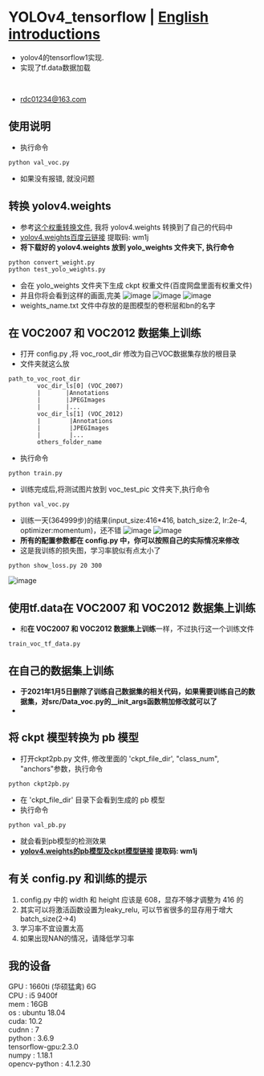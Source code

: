 # YOLOv4_tensorflow | [English introductions](README.md)
* yolov4的tensorflow1实现.
* 实现了tf.data数据加载
</br>

* rdc01234@163.com

## 使用说明
* 执行命令
```
python val_voc.py
```
* 如果没有报错, 就没问题

## 转换 yolov4.weights
* 参考[这个权重转换文件](https://github.com/wizyoung/YOLOv3_TensorFlow/blob/master/convert_weight.py), 我将 yolov4.weights 转换到了自己的代码中
* [yolov4.weights百度云链接](https://pan.baidu.com/s/1VnX5lWT4CkHyqq0JQSllmA) 提取码: wm1j
* **将下载好的 yolov4.weights 放到 yolo_weights 文件夹下, 执行命令**
```
python convert_weight.py
python test_yolo_weights.py
```
* 会在 yolo_weights 文件夹下生成 ckpt 权重文件(百度网盘里面有权重文件)
* 并且你将会看到这样的画面,完美
![image]( coco_save/dog.jpg)
![image]( coco_save/eagle.jpg)
![image](coco_save/person.jpg)
* weights_name.txt 文件中存放的是图模型的卷积层和bn的名字

## 在 VOC2007 和 VOC2012 数据集上训练
* 打开 config.py ,将 voc_root_dir 修改为自己VOC数据集存放的根目录
* 文件夹就这么放
```
path_to_voc_root_dir
        voc_dir_ls[0] (VOC_2007)
        |       |Annotations
        |       |JPEGImages
        |       |...
        voc_dir_ls[1] (VOC_2012)
        |        |Annotations
        |        |JPEGImages
        |        |...
        others_folder_name
```
* 执行命令
```
python train.py
```
* 训练完成后,将测试图片放到 voc_test_pic 文件夹下,执行命令
```
python val_voc.py
```
* 训练一天(364999步)的结果(input_size:416*416, batch_size:2, lr:2e-4, optimizer:momentum)，还不错
![image]( voc_save/000302.jpg)
![image]( voc_save/000288.jpg)
* **所有的配置参数都在 config.py 中，你可以按照自己的实际情况来修改**
* 这是我训练的损失图，学习率貌似有点太小了
```
python show_loss.py 20 300
```
![image]( loss.png)

## 使用tf.data在 VOC2007 和 VOC2012 数据集上训练
* 和**在 VOC2007 和 VOC2012 数据集上训练**一样，不过执行这一个训练文件
```
train_voc_tf_data.py
```

## 在自己的数据集上训练
* **于2021年1月5日删除了训练自己数据集的相关代码，如果需要训练自己的数据集，对src/Data_voc.py的__init_args函数稍加修改就可以了**
* 

## 将 ckpt 模型转换为 pb 模型
* 打开ckpt2pb.py 文件, 修改里面的 'ckpt_file_dir', "class_num", "anchors"参数，执行命令
```
python ckpt2pb.py
```
* 在 'ckpt_file_dir' 目录下会看到生成的 pb 模型
* 执行命令
```
python val_pb.py
```
* 就会看到pb模型的检测效果
* **[yolov4.weights的pb模型及ckpt模型链接](https://pan.baidu.com/s/1VnX5lWT4CkHyqq0JQSllmA) 提取码: wm1j**

## 有关 config.py 和训练的提示
1. config.py 中的 width 和 height 应该是 608，显存不够才调整为 416 的
2. 其实可以将激活函数设置为leaky_relu, 可以节省很多的显存用于增大batch_size(2->4)
3. 学习率不宜设置太高
4. 如果出现NAN的情况，请降低学习率

## 我的设备
GPU : 1660ti (华硕猛禽) 6G</br>
CPU : i5 9400f</br>
mem : 16GB</br>
os  : ubuntu 18.04</br>
cuda: 10.2</br>
cudnn : 7</br>
python : 3.6.9</br>
tensorflow-gpu:2.3.0</br>
numpy : 1.18.1</br>
opencv-python : 4.1.2.30</br>
